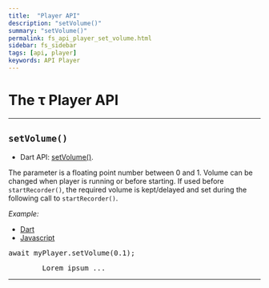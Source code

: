 ```yaml
---
title:  "Player API"
description: "setVolume()"
summary: "setVolume()"
permalink: fs_api_player_set_volume.html
sidebar: fs_sidebar
tags: [api, player]
keywords: API Player
---
```

# The &tau; Player API
----------------------------------------------------------------------------------------------------------------------------------

## `setVolume()`

- Dart API: [setVolume()](pages/flutter-sound/api/player/FlutterSoundPlayer/setVolume.html).

The parameter is a floating point number between 0 and 1.
Volume can be changed when player is running or before starting.
If used before `startRecorder()`, the required volume is kept/delayed and set during the following call to `startRecorder()`.

*Example:*
<ul id="profileTabs" class="nav nav-tabs">
    <li class="active"><a href="#dart" data-toggle="tab">Dart</a></li>
    <li><a href="#javascript" data-toggle="tab">Javascript</a></li>
</ul>
<div class="tab-content">

<div role="tabpanel" class="tab-pane active" id="dart">

<pre>
await myPlayer.setVolume(0.1);
</pre>

</div>

<div role="tabpanel" class="tab-pane" id="javascript">
<pre>
        Lorem ipsum ...
</pre>
</div>

</div>

---------------------------------------------------------------------------------------------------------------------------------
